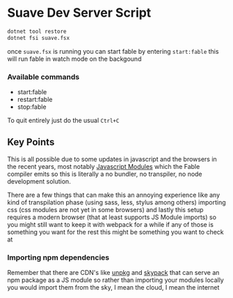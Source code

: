 # Suave Dev Server Script

```sh
dotnet tool restore
dotnet fsi suave.fsx
```

once `suave.fsx` is running you can start fable by entering `start:fable` this will run fable in watch mode on the backgound


### Available commands

- start:fable
- restart:fable
- stop:fable

To quit entirely just do the usual `Ctrl+C`


## Key Points

This is all possible due to some updates in javascript and the browsers in the recent years, most notably [Javascript Modules](https://developer.mozilla.org/en-US/docs/Web/JavaScript/Guide/Modules) which the Fable compiler emits so this is literally a no bundler, no transpiler, no node development solution.

There are a few things that can make this an annoying experience like any kind of transpilation phase (using sass, less, stylus among others) importing css (css modules are not yet in some browsers) and lastly this setup requires a modern browser (that at least supports JS Module imports) so you might still want to keep it with webpack for a while if any of those is something you want for the rest this might be something you want to check at

### Importing npm dependencies
Remember that there are CDN's like [unpkg](https://unpkg.com/) and [skypack](https://www.skypack.dev/) that can serve an npm package as a JS module so rather than importing your modules locally you would import them from the sky, I mean the cloud, I mean the internet